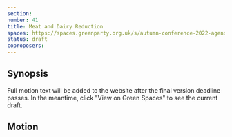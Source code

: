 ```yaml
---
section:
number: 41
title: Meat and Dairy Reduction
spaces: https://spaces.greenparty.org.uk/s/autumn-conference-2022-agenda-forum/?contentId=101937
status: draft
coproposers:
---
```

## Synopsis
Full motion text will be added to the website after the final version deadline passes. In the meantime, click "View on Green Spaces" to see the current draft.

## Motion
